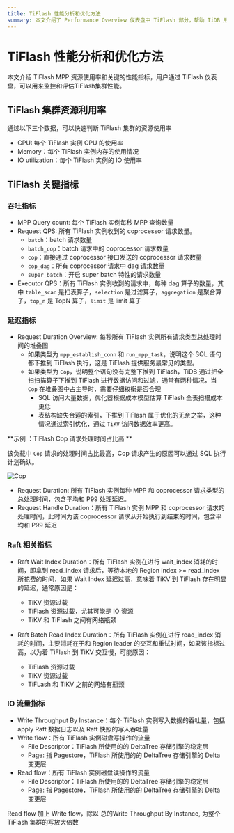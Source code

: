 ```yaml
---
title: TiFlash 性能分析和优化方法
summary: 本文介绍了 Performance Overview 仪表盘中 TiFlash 部分，帮助 TiDB 用户了解和监控 TiFlash MPP 工作负载。
---
```


# TiFlash 性能分析和优化方法
本文介绍 TiFlash MPP 资源使用率和关键的性能指标，用户通过 TiFlash 仪表盘，可以用来监控和评估TiFlash集群性能。

## TiFlash 集群资源利用率

通过以下三个数据，可以快速判断 TiFlash 集群的资源使用率

- CPU: 每个 TiFlash 实例 CPU 的使用率
- Memory：每个 TiFlash 实例内存的使用情况
- IO utilization：每个 TiFlash 实例的 IO 使用率

## TiFlash 关键指标

### 吞吐指标
- MPP Query count: 每个 TiFlash 实例每秒 MPP 查询数量
- Request QPS: 所有 TiFlash 实例收到的 coprocessor 请求数量。
    - `batch`：batch 请求数量
    - `batch_cop`：batch 请求中的 coprocessor 请求数量
    - `cop`：直接通过 coprocessor 接口发送的 coprocessor 请求数量
    - `cop_dag`：所有 coprocessor 请求中 dag 请求数量
    - `super_batch`：开启 super batch 特性的请求数量
- Executor QPS：所有 TiFlash 实例收到的请求中，每种 dag 算子的数量，其中 `table_scan` 是扫表算子，`selection` 是过滤算子，`aggregation` 是聚合算子，`top_n` 是 TopN 算子，`limit` 是 limit 算子

### 延迟指标
- Request Duration Overview: 每秒所有 TiFlash 实例所有请求类型总处理时间的堆叠图
  - 如果类型为 `mpp_establish_conn` 和 `run_mpp_task`，说明这个 SQL 语句都下推到 TiFlash 执行，这是 TiFlash 提供服务最常见的类型。
  - 如果类型为 `Cop`，说明整个语句没有完整下推到 TiFlash，TiDB 通过把全扫扫描算子下推到 TiFlash 进行数据访问和过滤，通常有两种情况，当 `Cop` 在堆叠图中占主导时，需要仔细权衡是否合理
    - SQL 访问大量数据，优化器根据成本模型估算 TiFlash 全表扫描成本更低
    - 表结构缺失合适的索引，下推到 TiFlash 属于优化的无奈之举，这种情况通过索引优化，通过 `TiKV` 访问数据效率更高。

**示例 ：TiFlash Cop 请求处理时间占比高 **

该负载中 `Cop` 请求的处理时间占比最高，Cop 请求产生的原因可以通过 SQL 执行计划确认。

![Cop](/media/performance/tiflash/tifl)
  
- Request Duration: 所有 TiFlash 实例每种 MPP 和 coprocessor 请求类型的总处理时间，包含平均和 P99 处理延迟。
- Request Handle Duration：所有 TiFlash 实例 MPP 和 coprocessor 请求的处理时间，此时间为该 coprocessor 请求从开始执行到结束的时间，包含平均和 P99 延迟

### Raft 相关指标
- Raft Wait Index Duration：所有 TiFlash 实例在进行 wait_index 消耗的时间，即拿到 read_index 请求后，等待本地的 Region index >= read_index 所花费的时间，如果 Wait Index 延迟过高，意味着 TiKV 到 TiFlash 存在明显的延迟，通常原因是：
  - TiKV 资源过载
  - TiFlash 资源过载，尤其可能是 IO 资源
  - TiKV 和 TiFlash 之间有网络瓶颈

- Raft Batch Read Index Duration：所有 TiFlash 实例在进行 read_index 消耗的时间，主要消耗在于和 Region leader 的交互和重试时间，如果该指标过高，以为着 TiFlash 到 TiKV 交互慢，可能原因：
  - TiFlash 资源过载
  - TiKV 资源过载
  - TiFLash 和 TiKV 之前的网络有瓶颈

### IO 流量指标
- Write Throughput By Instance：每个 TiFlash 实例写入数据的吞吐量，包括 apply Raft 数据日志以及 Raft 快照的写入吞吐量
- Write flow：所有 TiFlash 实例磁盘写操作的流量
  - File Descriptor：TiFlash 所使用的的 DeltaTree 存储引擎的稳定层
  - Page:  指 Pagestore，TiFlash 所使用的的 DeltaTree 存储引擎的 Delta 变更层
- Read flow：所有 TiFlash 实例磁盘读操作的流量
  - File Descriptor：TiFlash 所使用的的 DeltaTree 存储引擎的稳定层
  - Page:  指 Pagestore，TiFlash 所使用的的 DeltaTree 存储引擎的 Delta 变更层
  
Read flow 加上 Write flow，除以 总的Write Throughput By Instance, 为整个 TiFlash 集群的写放大倍数